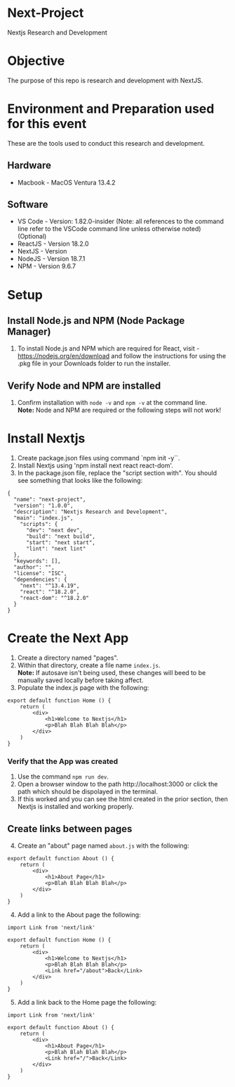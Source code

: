 # Next-Project
Nextjs Research and Development

# Objective    
The purpose of this repo is research and development with NextJS. 

# Environment and Preparation used for this event   
These are the tools used to conduct this research and development. 

## Hardware
* Macbook - MacOS Ventura 13.4.2

## Software
* VS Code - Version: 1.82.0-insider (Note: all references to the command line refer to the VSCode command line unless otherwise noted) (Optional)
* ReactJS - Version 18.2.0
* NextJS - Version
* NodeJS - Version 18.7.1
* NPM - Version 9.6.7

# Setup
## Install Node.js and NPM (Node Package Manager)
1. To install Node.js and NPM which are required for React, visit - https://nodejs.org/en/download and follow the instructions for using the .pkg file in your Downloads folder to run the installer.   

## Verify Node and NPM are installed
1. Confirm installation with `node -v` and `npm -v` at the command line.   
    **Note:** Node and NPM are required or the following steps will not work!

# Install Nextjs
1. Create package.json files using command `npm init -y``. 
2. Install Nextjs using 'npm install next react react-dom'.
3. In the package.json file, replace the "script section with". You should see something that looks like the following:
```
{
  "name": "next-project",
  "version": "1.0.0",
  "description": "Nextjs Research and Development",
  "main": "index.js",
    "scripts": {
      "dev": "next dev",
      "build": "next build",
      "start": "next start",
      "lint": "next lint"
  },
  "keywords": [],
  "author": "",
  "license": "ISC",
  "dependencies": {
    "next": "^13.4.19",
    "react": "^18.2.0",
    "react-dom": "^18.2.0"
  }
}

```   

# Create the Next App
1. Create a directory named "pages".   
2. Within that directory, create a file name `index.js`.    
   **Note:** If autosave isn't being used, these changes will beed to be manually saved locally before taking affect.   
3. Populate the index.js page with the following:
```
export default function Home () {
    return (
        <div>
            <h1>Welcome to Nextjs</h1>
            <p>Blah Blah Blah Blah</p>
        </div>
    )
}
```
### Verify that the App was created   
1. Use the command `npm run dev`.   
2. Open a browser window to the path http://localhost:3000 or click the path which should be dispolayed in the terminal.
3. If this worked and you can see the html created in the prior section, then Nextjs is installed and working properly.   

## Create links between pages
4. Create an "about" page named `about.js` with the following:
```
export default function About () {
    return (
        <div>
            <h1>About Page</h1>
            <p>Blah Blah Blah Blah</p>
        </div>
    )
}
```
4. Add a link to the About page the following:
```
import Link from 'next/link'

export default function Home () {
    return (
        <div>
            <h1>Welcome to Nextjs</h1>
            <p>Blah Blah Blah Blah</p>
            <Link href="/about">Back</Link>
        </div>
    )
}
```
5. Add a link back to the Home page the following:
```
import Link from 'next/link'

export default function About () {
    return (
        <div>
            <h1>About Page</h1>
            <p>Blah Blah Blah Blah</p>
            <Link href="/">Back</Link>
        </div>
    )
}
```  